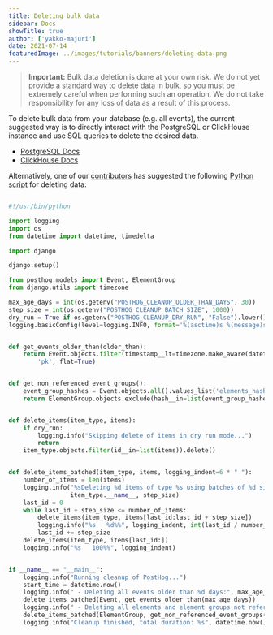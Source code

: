 ```yaml
---
title: Deleting bulk data
sidebar: Docs
showTitle: true
author: ['yakko-majuri']
date: 2021-07-14
featuredImage: ../images/tutorials/banners/deleting-data.png
---
```


> <strong>Important:</strong> Bulk data deletion is done at your own risk. We do not yet provide a standard way to delete data in bulk, so you must be extremely careful when performing such an operation. We do not take responsibility for any loss of data as a result of this process.

To delete bulk data from your database (e.g. all events), the current suggested way is to directly interact with the PostgreSQL or ClickHouse instance and use SQL queries to delete the desired data.

* [PostgreSQL Docs](https://www.postgresql.org/docs/8.2/sql-delete.html)
* [ClickHouse Docs](https://clickhouse.tech/docs/en/sql-reference/statements/alter/delete/)

Alternatively, one of our [contributors](https://github.com/FUSAKLA/) has suggested the following [Python script](https://gist.github.com/FUSAKLA/3f322d478839cabef7ace64a4be9177a) for deleting data:

```python

#!/usr/bin/python

import logging
import os
from datetime import datetime, timedelta

import django

django.setup()

from posthog.models import Event, ElementGroup
from django.utils import timezone

max_age_days = int(os.getenv("POSTHOG_CLEANUP_OLDER_THAN_DAYS", 30))
step_size = int(os.getenv("POSTHOG_CLEANUP_BATCH_SIZE", 1000))
dry_run = True if os.getenv("POSTHOG_CLEANUP_DRY_RUN", "False").lower() in ["true", "yes", "1"] else False
logging.basicConfig(level=logging.INFO, format='%(asctime)s %(message)s', datefmt='%m/%d/%Y %H:%M:%S ')


def get_events_older_than(older_than):
    return Event.objects.filter(timestamp__lt=timezone.make_aware(datetime.now() - timedelta(older_than))).values_list(
        'pk', flat=True)


def get_non_referenced_event_groups():
    event_group_hashes = Event.objects.all().values_list('elements_hash', flat=True)
    return ElementGroup.objects.exclude(hash__in=list(event_group_hashes))


def delete_items(item_type, items):
    if dry_run:
        logging.info("Skipping delete of items in dry run mode...")
        return
    item_type.objects.filter(id__in=list(items)).delete()


def delete_items_batched(item_type, items, logging_indent=6 * " "):
    number_of_items = len(items)
    logging.info("%sDeleting %d items of type %s using batches of %d size:", logging_indent, number_of_items,
                 item_type.__name__, step_size)
    last_id = 0
    while last_id + step_size <= number_of_items:
        delete_items(item_type, items[last_id:last_id + step_size])
        logging.info("%s   %d%%", logging_indent, int(last_id / number_of_items * 100))
        last_id += step_size
    delete_items(item_type, items[last_id:])
    logging.info("%s   100%%", logging_indent)


if __name__ == "__main__":
    logging.info("Running cleanup of PostHog...")
    start_time = datetime.now()
    logging.info(" - Deleting all events older than %d days:", max_age_days)
    delete_items_batched(Event, get_events_older_than(max_age_days))
    logging.info(" - Deleting all elements and element groups not referenced by any event anymore:")
    delete_items_batched(ElementGroup, get_non_referenced_event_groups())
    logging.info("Cleanup finished, total duration: %s", datetime.now() - start_time)
```

